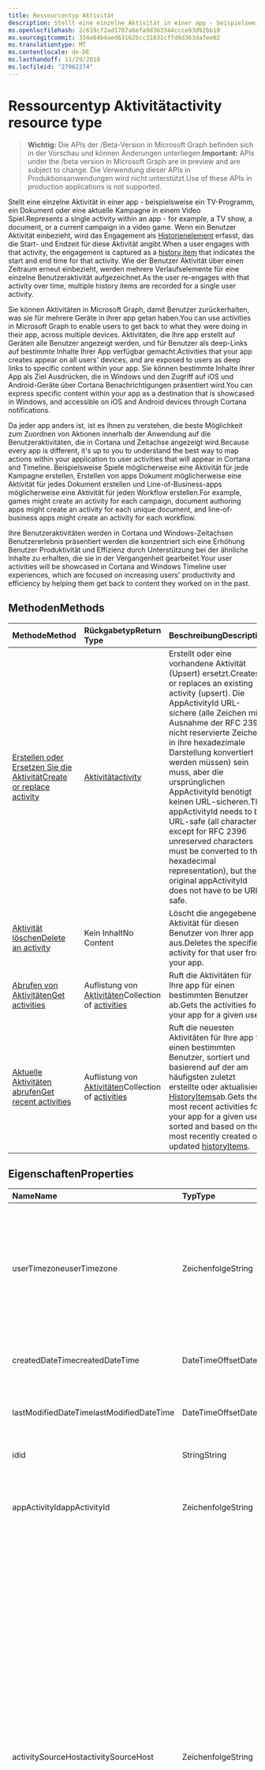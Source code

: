 ```yaml
---
title: Ressourcentyp Aktivität
description: Stellt eine einzelne Aktivität in einer app - beispielsweise ein TV-Programm, ein Dokument oder eine aktuelle Kampagne in einem Video Spiel. Wenn ein Benutzer Aktivität einbezieht, wird das Engagement als Element Verlauf erfasst, das die Start- und Endzeit für diese Aktivität angibt. Wie der Benutzer Aktivität über einen Zeitraum erneut einbezieht, werden mehrere Verlaufselemente für eine einzelne Benutzeraktivität aufgezeichnet.
ms.openlocfilehash: 2c619cf2ad1707a8efa9d363344ccce93d92bb10
ms.sourcegitcommit: 334e84b4aed63162bcc31831cffd6d363dafee02
ms.translationtype: MT
ms.contentlocale: de-DE
ms.lasthandoff: 11/29/2018
ms.locfileid: "27062274"
---
```

# <a name="activity-resource-type"></a><span data-ttu-id="2084d-105">Ressourcentyp Aktivität</span><span class="sxs-lookup"><span data-stu-id="2084d-105">activity resource type</span></span>

> <span data-ttu-id="2084d-106">**Wichtig:** Die APIs der /Beta-Version in Microsoft Graph befinden sich in der Vorschau und können Änderungen unterliegen.</span><span class="sxs-lookup"><span data-stu-id="2084d-106">**Important:** APIs under the /beta version in Microsoft Graph are in preview and are subject to change.</span></span> <span data-ttu-id="2084d-107">Die Verwendung dieser APIs in Produktionsanwendungen wird nicht unterstützt.</span><span class="sxs-lookup"><span data-stu-id="2084d-107">Use of these APIs in production applications is not supported.</span></span>

<span data-ttu-id="2084d-108">Stellt eine einzelne Aktivität in einer app - beispielsweise ein TV-Programm, ein Dokument oder eine aktuelle Kampagne in einem Video Spiel.</span><span class="sxs-lookup"><span data-stu-id="2084d-108">Represents a single activity within an app - for example, a TV show, a document, or a current campaign in a video game.</span></span> <span data-ttu-id="2084d-109">Wenn ein Benutzer Aktivität einbezieht, wird das Engagement als [Historienelement](projectrome-historyitem.md) erfasst, das die Start- und Endzeit für diese Aktivität angibt.</span><span class="sxs-lookup"><span data-stu-id="2084d-109">When a user engages with that activity, the engagement is captured as a [history item](projectrome-historyitem.md) that indicates the start and end time for that activity.</span></span> <span data-ttu-id="2084d-110">Wie der Benutzer Aktivität über einen Zeitraum erneut einbezieht, werden mehrere Verlaufselemente für eine einzelne Benutzeraktivität aufgezeichnet.</span><span class="sxs-lookup"><span data-stu-id="2084d-110">As the user re-engages with that activity over time, multiple history items are recorded for a single user activity.</span></span>

<span data-ttu-id="2084d-111">Sie können Aktivitäten in Microsoft Graph, damit Benutzer zurückerhalten, was sie für mehrere Geräte in ihrer app getan haben.</span><span class="sxs-lookup"><span data-stu-id="2084d-111">You can use activities in Microsoft Graph to enable users to get back to what they were doing in their app, across multiple devices.</span></span> <span data-ttu-id="2084d-112">Aktivitäten, die Ihre app erstellt auf Geräten alle Benutzer angezeigt werden, und für Benutzer als deep-Links auf bestimmte Inhalte Ihrer App verfügbar gemacht.</span><span class="sxs-lookup"><span data-stu-id="2084d-112">Activities that your app creates appear on all users' devices, and are exposed to users as deep links to specific content within your app.</span></span> <span data-ttu-id="2084d-113">Sie können bestimmte Inhalte Ihrer App als Ziel Ausdrücken, die in Windows und den Zugriff auf iOS und Android-Geräte über Cortana Benachrichtigungen präsentiert wird.</span><span class="sxs-lookup"><span data-stu-id="2084d-113">You can express specific content within your app as a destination that is showcased in Windows, and accessible on iOS and Android devices through Cortana notifications.</span></span>

<span data-ttu-id="2084d-114">Da jeder app anders ist, ist es Ihnen zu verstehen, die beste Möglichkeit zum Zuordnen von Aktionen innerhalb der Anwendung auf die Benutzeraktivitäten, die in Cortana und Zeitachse angezeigt wird.</span><span class="sxs-lookup"><span data-stu-id="2084d-114">Because every app is different, it's up to you to understand the best way to map actions within your application to user activities that will appear in Cortana and Timeline.</span></span> <span data-ttu-id="2084d-115">Beispielsweise Spiele möglicherweise eine Aktivität für jede Kampagne erstellen, Erstellen von apps Dokument möglicherweise eine Aktivität für jedes Dokument erstellen und Line-of-Business-apps möglicherweise eine Aktivität für jeden Workflow erstellen.</span><span class="sxs-lookup"><span data-stu-id="2084d-115">For example, games might create an activity for each campaign, document authoring apps might create an activity for each unique document, and line-of-business apps might create an activity for each workflow.</span></span>

<span data-ttu-id="2084d-116">Ihre Benutzeraktivitäten werden in Cortana und Windows-Zeitachsen Benutzererlebnis präsentiert werden die konzentriert sich eine Erhöhung Benutzer Produktivität und Effizienz durch Unterstützung bei der ähnliche Inhalte zu erhalten, die sie in der Vergangenheit gearbeitet.</span><span class="sxs-lookup"><span data-stu-id="2084d-116">Your user activities will be showcased in Cortana and Windows Timeline user experiences, which are focused on increasing users' productivity and efficiency by helping them get back to content they worked on in the past.</span></span>

## <a name="methods"></a><span data-ttu-id="2084d-117">Methoden</span><span class="sxs-lookup"><span data-stu-id="2084d-117">Methods</span></span>

|<span data-ttu-id="2084d-118">Methode</span><span class="sxs-lookup"><span data-stu-id="2084d-118">Method</span></span> | <span data-ttu-id="2084d-119">Rückgabetyp</span><span class="sxs-lookup"><span data-stu-id="2084d-119">Return Type</span></span> | <span data-ttu-id="2084d-120">Beschreibung</span><span class="sxs-lookup"><span data-stu-id="2084d-120">Description</span></span>|
|:------|:------------|:-----------|
|[<span data-ttu-id="2084d-121">Erstellen oder Ersetzen Sie die Aktivität</span><span class="sxs-lookup"><span data-stu-id="2084d-121">Create or replace activity</span></span>](../api/projectrome-put-activity.md) | [<span data-ttu-id="2084d-122">Aktivität</span><span class="sxs-lookup"><span data-stu-id="2084d-122">activity</span></span>](projectrome-activity.md) |<span data-ttu-id="2084d-123">Erstellt oder eine vorhandene Aktivität (Upsert) ersetzt.</span><span class="sxs-lookup"><span data-stu-id="2084d-123">Creates or replaces an existing activity (upsert).</span></span> <span data-ttu-id="2084d-124">Die AppActivityId URL-sichere (alle Zeichen mit Ausnahme der RFC 2396 nicht reservierte Zeichen in ihre hexadezimale Darstellung konvertiert werden müssen) sein muss, aber die ursprünglichen AppActivityId benötigt keinen URL-sicheren.</span><span class="sxs-lookup"><span data-stu-id="2084d-124">The appActivityId needs to be URL-safe (all characters except for RFC 2396 unreserved characters must be converted to their hexadecimal representation), but the original appActivityId does not have to be URL-safe.</span></span> |
|[<span data-ttu-id="2084d-125">Aktivität löschen</span><span class="sxs-lookup"><span data-stu-id="2084d-125">Delete an activity</span></span>](../api/projectrome-delete-activity.md) | <span data-ttu-id="2084d-126">Kein Inhalt</span><span class="sxs-lookup"><span data-stu-id="2084d-126">No Content</span></span> | <span data-ttu-id="2084d-127">Löscht die angegebene Aktivität für diesen Benutzer von Ihrer app aus.</span><span class="sxs-lookup"><span data-stu-id="2084d-127">Deletes the specified activity for that user from your app.</span></span>|
|[<span data-ttu-id="2084d-128">Abrufen von Aktivitäten</span><span class="sxs-lookup"><span data-stu-id="2084d-128">Get activities</span></span>](../api/projectrome-get-activities.md) | <span data-ttu-id="2084d-129">Auflistung von [Aktivitäten](projectrome-activity.md)</span><span class="sxs-lookup"><span data-stu-id="2084d-129">Collection of [activities](projectrome-activity.md)</span></span> | <span data-ttu-id="2084d-130">Ruft die Aktivitäten für Ihre app für einen bestimmten Benutzer ab.</span><span class="sxs-lookup"><span data-stu-id="2084d-130">Gets the activities for your app for a given user.</span></span>|
|[<span data-ttu-id="2084d-131">Aktuelle Aktivitäten abrufen</span><span class="sxs-lookup"><span data-stu-id="2084d-131">Get recent activities</span></span>](../api/projectrome-get-recent-activities.md) | <span data-ttu-id="2084d-132">Auflistung von [Aktivitäten](projectrome-activity.md)</span><span class="sxs-lookup"><span data-stu-id="2084d-132">Collection of [activities](projectrome-activity.md)</span></span> | <span data-ttu-id="2084d-133">Ruft die neuesten Aktivitäten für Ihre app für einen bestimmten Benutzer, sortiert und basierend auf der am häufigsten zuletzt erstellte oder aktualisierte [HistoryItems](projectrome-historyitem.md)ab.</span><span class="sxs-lookup"><span data-stu-id="2084d-133">Gets the most recent activities for your app for a given user, sorted and based on the most recently created or updated [historyItems](projectrome-historyitem.md).</span></span>|

## <a name="properties"></a><span data-ttu-id="2084d-134">Eigenschaften</span><span class="sxs-lookup"><span data-stu-id="2084d-134">Properties</span></span>

|<span data-ttu-id="2084d-135">Name</span><span class="sxs-lookup"><span data-stu-id="2084d-135">Name</span></span> | <span data-ttu-id="2084d-136">Typ</span><span class="sxs-lookup"><span data-stu-id="2084d-136">Type</span></span> | <span data-ttu-id="2084d-137">Beschreibung</span><span class="sxs-lookup"><span data-stu-id="2084d-137">Description</span></span>|
|:----|:-----|:-----------|
|<span data-ttu-id="2084d-138">userTimezone</span><span class="sxs-lookup"><span data-stu-id="2084d-138">userTimezone</span></span> | <span data-ttu-id="2084d-139">Zeichenfolge</span><span class="sxs-lookup"><span data-stu-id="2084d-139">String</span></span> | <span data-ttu-id="2084d-140">Optional.</span><span class="sxs-lookup"><span data-stu-id="2084d-140">Optional.</span></span> <span data-ttu-id="2084d-141">Die Zeitzone, in der das Gerät des Benutzers verwendet, um die Aktivität generieren zum Zeitpunkt der Erstellung Aktivität gefunden wurde; Werte, die zur Unterstützung der plattformübergreifende Darstellung als Olson-IDs angegeben.</span><span class="sxs-lookup"><span data-stu-id="2084d-141">The timezone in which the user's device used to generate the activity was located at activity creation time; values supplied as Olson IDs in order to support cross-platform representation.</span></span>|
|<span data-ttu-id="2084d-142">createdDateTime</span><span class="sxs-lookup"><span data-stu-id="2084d-142">createdDateTime</span></span> | <span data-ttu-id="2084d-143">DateTimeOffset</span><span class="sxs-lookup"><span data-stu-id="2084d-143">DateTimeOffset</span></span> | <span data-ttu-id="2084d-144">Vom Server festgelegt.</span><span class="sxs-lookup"><span data-stu-id="2084d-144">Set by the server.</span></span> <span data-ttu-id="2084d-145">DateTime in UTC, wenn das Objekt auf dem Server erstellt wurde.</span><span class="sxs-lookup"><span data-stu-id="2084d-145">DateTime in UTC when the object was created on the server.</span></span> |
|<span data-ttu-id="2084d-146">lastModifiedDateTime</span><span class="sxs-lookup"><span data-stu-id="2084d-146">lastModifiedDateTime</span></span> | <span data-ttu-id="2084d-147">DateTimeOffset</span><span class="sxs-lookup"><span data-stu-id="2084d-147">DateTimeOffset</span></span> | <span data-ttu-id="2084d-148">Vom Server festgelegt.</span><span class="sxs-lookup"><span data-stu-id="2084d-148">Set by the server.</span></span> <span data-ttu-id="2084d-149">DateTime in UTC, wenn das Objekt auf dem Server geändert wurde.</span><span class="sxs-lookup"><span data-stu-id="2084d-149">DateTime in UTC when the object was modified on the server.</span></span> |
|<span data-ttu-id="2084d-150">id</span><span class="sxs-lookup"><span data-stu-id="2084d-150">id</span></span> | <span data-ttu-id="2084d-151">String</span><span class="sxs-lookup"><span data-stu-id="2084d-151">String</span></span> | <span data-ttu-id="2084d-152">Server generierte ID für die URL-Adressen verwendet.</span><span class="sxs-lookup"><span data-stu-id="2084d-152">Server-generated ID used for URL addressing.</span></span>|
|<span data-ttu-id="2084d-153">appActivityId</span><span class="sxs-lookup"><span data-stu-id="2084d-153">appActivityId</span></span> | <span data-ttu-id="2084d-154">Zeichenfolge</span><span class="sxs-lookup"><span data-stu-id="2084d-154">String</span></span> | <span data-ttu-id="2084d-155">Erforderlich.</span><span class="sxs-lookup"><span data-stu-id="2084d-155">Required.</span></span> <span data-ttu-id="2084d-156">Die eindeutige Aktivitäts-ID im Kontext der app - vom Anrufer und unveränderlich danach bereitgestellt.</span><span class="sxs-lookup"><span data-stu-id="2084d-156">The unique activity ID in the context of the app - supplied by caller and immutable thereafter.</span></span>|
|<span data-ttu-id="2084d-157">activitySourceHost</span><span class="sxs-lookup"><span data-stu-id="2084d-157">activitySourceHost</span></span> | <span data-ttu-id="2084d-158">Zeichenfolge</span><span class="sxs-lookup"><span data-stu-id="2084d-158">String</span></span> | <span data-ttu-id="2084d-159">Erforderlich.</span><span class="sxs-lookup"><span data-stu-id="2084d-159">Required.</span></span> <span data-ttu-id="2084d-160">URL für die Domäne, die die Zuordnung plattformübergreifende Identität für die app darstellt.</span><span class="sxs-lookup"><span data-stu-id="2084d-160">URL for the domain representing the cross-platform identity mapping for the app.</span></span> <span data-ttu-id="2084d-161">Zuordnung ist gespeicherte entweder als JSON-Datei für die Domäne gehostet oder über Windows-Entwicklungscenter konfigurierbar.</span><span class="sxs-lookup"><span data-stu-id="2084d-161">Mapping is stored either as a JSON file hosted on the domain or configurable via Windows Dev Center.</span></span> <span data-ttu-id="2084d-162">Die Datei JSON heißt Cross-Plattform-app-IDs und befindet sich am Stamm der Domäne HTTPS, entweder auf die Domäne der obersten Ebene oder enthalten eine Sub-Domäne.</span><span class="sxs-lookup"><span data-stu-id="2084d-162">The JSON file is named cross-platform-app-identifiers and is hosted at root of your HTTPS domain, either at the top level domain or include a sub domain.</span></span> <span data-ttu-id="2084d-163">Zum Beispiel: https://contoso.com oder https://myapp.contoso.com, jedoch NICHT https://myapp.contoso.com/somepath.</span><span class="sxs-lookup"><span data-stu-id="2084d-163">For example: https://contoso.com or https://myapp.contoso.com but NOT https://myapp.contoso.com/somepath.</span></span> <span data-ttu-id="2084d-164">Sie müssen einen eindeutigen Dateinamen und Domäne (oder Sub Domäne) pro plattformübergreifende app-Identität verfügen.</span><span class="sxs-lookup"><span data-stu-id="2084d-164">You must have a unique file and domain (or sub domain) per cross-platform app identity.</span></span> <span data-ttu-id="2084d-165">Beispielsweise ist eine separate Datei und eine Domäne für Word und PowerPoint erforderlich.</span><span class="sxs-lookup"><span data-stu-id="2084d-165">For example, a separate file and domain is needed for Word vs. PowerPoint.</span></span>|
|<span data-ttu-id="2084d-166">appDisplayName</span><span class="sxs-lookup"><span data-stu-id="2084d-166">appDisplayName</span></span> | <span data-ttu-id="2084d-167">Zeichenfolge</span><span class="sxs-lookup"><span data-stu-id="2084d-167">String</span></span> | <span data-ttu-id="2084d-168">Optional.</span><span class="sxs-lookup"><span data-stu-id="2084d-168">Optional.</span></span> <span data-ttu-id="2084d-169">Kurze Beschreibung der app verwendet, um die Aktivität für die Verwendung in Fällen generiert werden, wenn die app nicht auf das lokale Gerät des Benutzers installiert ist.</span><span class="sxs-lookup"><span data-stu-id="2084d-169">Short text description of the app used to generate the activity for use in cases when the app is not installed on the user’s local device.</span></span>|
|<span data-ttu-id="2084d-170">activationUrl</span><span class="sxs-lookup"><span data-stu-id="2084d-170">activationUrl</span></span> | <span data-ttu-id="2084d-171">Zeichenfolge</span><span class="sxs-lookup"><span data-stu-id="2084d-171">String</span></span> | <span data-ttu-id="2084d-172">Erforderlich.</span><span class="sxs-lookup"><span data-stu-id="2084d-172">Required.</span></span> <span data-ttu-id="2084d-173">So starten Sie die Aktivität im systemeigenen optimal dargestellt durch die AppId verwendete URL.</span><span class="sxs-lookup"><span data-stu-id="2084d-173">URL used to launch the activity in the best native experience represented by the appId.</span></span> <span data-ttu-id="2084d-174">Starten eine webbasierten app möglicherweise, wenn keine systemeigene Anwendung vorhanden ist.</span><span class="sxs-lookup"><span data-stu-id="2084d-174">Might launch a web-based app if no native app exists.</span></span>|
|<span data-ttu-id="2084d-175">fallbackUrl</span><span class="sxs-lookup"><span data-stu-id="2084d-175">fallbackUrl</span></span> | <span data-ttu-id="2084d-176">Zeichenfolge</span><span class="sxs-lookup"><span data-stu-id="2084d-176">String</span></span> | <span data-ttu-id="2084d-177">Optional.</span><span class="sxs-lookup"><span data-stu-id="2084d-177">Optional.</span></span> <span data-ttu-id="2084d-178">URL zum Starten der Aktivitätsfeeds in einer webbasierten-app verwendet werden, falls verfügbar.</span><span class="sxs-lookup"><span data-stu-id="2084d-178">URL used to launch the activity in a web-based app, if available.</span></span>|
|<span data-ttu-id="2084d-179">contentUrl</span><span class="sxs-lookup"><span data-stu-id="2084d-179">contentUrl</span></span> | <span data-ttu-id="2084d-180">Zeichenfolge</span><span class="sxs-lookup"><span data-stu-id="2084d-180">String</span></span> | <span data-ttu-id="2084d-181">Optional.</span><span class="sxs-lookup"><span data-stu-id="2084d-181">Optional.</span></span> <span data-ttu-id="2084d-182">Verwendet den Fall, dass der Inhalt außerhalb einer systemeigenen oder webbasierte app-Benutzeroberfläche (beispielsweise einen Zeiger auf ein Element in einem RSS-Feed) gerendert werden kann.</span><span class="sxs-lookup"><span data-stu-id="2084d-182">Used in the event the content can be rendered outside of a native or web-based app experience (for example, a pointer to an item in an RSS feed).</span></span>|
|<span data-ttu-id="2084d-183">visualElements</span><span class="sxs-lookup"><span data-stu-id="2084d-183">visualElements</span></span>| [<span data-ttu-id="2084d-184">visualInfo</span><span class="sxs-lookup"><span data-stu-id="2084d-184">visualInfo</span></span>](../resources/projectrome-visualinfo.md) | <span data-ttu-id="2084d-185">Erforderlich.</span><span class="sxs-lookup"><span data-stu-id="2084d-185">Required.</span></span> <span data-ttu-id="2084d-186">Das Objekt mit Informationen zum Rendern der Aktivitätsfeeds in die UX.</span><span class="sxs-lookup"><span data-stu-id="2084d-186">The object containing information to render the activity in the UX.</span></span>|
|<span data-ttu-id="2084d-187">ContentInfo dar</span><span class="sxs-lookup"><span data-stu-id="2084d-187">contentInfo</span></span> | <span data-ttu-id="2084d-188">Nicht typisierte JSON-Objekt</span><span class="sxs-lookup"><span data-stu-id="2084d-188">Untyped JSON object</span></span> | <span data-ttu-id="2084d-189">Optional.</span><span class="sxs-lookup"><span data-stu-id="2084d-189">Optional.</span></span> <span data-ttu-id="2084d-190">Eine benutzerdefinierte Datenelement - JSON-LD extensible Beschreibung des Inhalts entsprechend [schema.org](https://schema.org) Syntax.</span><span class="sxs-lookup"><span data-stu-id="2084d-190">A custom piece of data - JSON-LD extensible description of content according to [schema.org](https://schema.org) syntax.</span></span>|
|<span data-ttu-id="2084d-191">expirationDateTime</span><span class="sxs-lookup"><span data-stu-id="2084d-191">expirationDateTime</span></span> | <span data-ttu-id="2084d-192">DateTimeOffset</span><span class="sxs-lookup"><span data-stu-id="2084d-192">DateTimeOffset</span></span> | <span data-ttu-id="2084d-193">Vom Server festgelegt.</span><span class="sxs-lookup"><span data-stu-id="2084d-193">Set by the server.</span></span> <span data-ttu-id="2084d-194">DateTime in UTC, wenn das Objekt auf dem Server abgelaufen.</span><span class="sxs-lookup"><span data-stu-id="2084d-194">DateTime in UTC when the object expired on the server.</span></span>|
|<span data-ttu-id="2084d-195">status</span><span class="sxs-lookup"><span data-stu-id="2084d-195">status</span></span> | <span data-ttu-id="2084d-196">EnumType</span><span class="sxs-lookup"><span data-stu-id="2084d-196">EnumType</span></span> | <span data-ttu-id="2084d-197">Vom Server festgelegt.</span><span class="sxs-lookup"><span data-stu-id="2084d-197">Set by the server.</span></span> <span data-ttu-id="2084d-198">Einen Statuscode verwendet, um gültige Objekte identifizieren.</span><span class="sxs-lookup"><span data-stu-id="2084d-198">A status code used to identify valid objects.</span></span> <span data-ttu-id="2084d-199">Werte: aktiv, aktualisiert, gelöscht, ignoriert.</span><span class="sxs-lookup"><span data-stu-id="2084d-199">Values: active, updated, deleted, ignored.</span></span>|

## <a name="relationships"></a><span data-ttu-id="2084d-200">Beziehungen</span><span class="sxs-lookup"><span data-stu-id="2084d-200">Relationships</span></span>

|<span data-ttu-id="2084d-201">Beziehung</span><span class="sxs-lookup"><span data-stu-id="2084d-201">Relationship</span></span> | <span data-ttu-id="2084d-202">Typ</span><span class="sxs-lookup"><span data-stu-id="2084d-202">Type</span></span> | <span data-ttu-id="2084d-203">Beschreibung</span><span class="sxs-lookup"><span data-stu-id="2084d-203">Description</span></span>|
|:------------|:-----|:-----------|
|<span data-ttu-id="2084d-204">historyItems</span><span class="sxs-lookup"><span data-stu-id="2084d-204">historyItems</span></span>| <span data-ttu-id="2084d-205">[HistoryItem](../resources/projectrome-historyitem.md) -Auflistung</span><span class="sxs-lookup"><span data-stu-id="2084d-205">[historyItem](../resources/projectrome-historyitem.md) collection</span></span> | <span data-ttu-id="2084d-206">Optional.</span><span class="sxs-lookup"><span data-stu-id="2084d-206">Optional.</span></span> <span data-ttu-id="2084d-207">NavigationProperty/Kapselung; Navigationseigenschaft der Aktivität HistoryItems.</span><span class="sxs-lookup"><span data-stu-id="2084d-207">NavigationProperty/Containment; navigation property to the activity's historyItems.</span></span>|

## <a name="json-representation"></a><span data-ttu-id="2084d-208">JSON-Darstellung</span><span class="sxs-lookup"><span data-stu-id="2084d-208">JSON representation</span></span>

<span data-ttu-id="2084d-209">Es folgt eine JSON-Darstellung der Ressource.</span><span class="sxs-lookup"><span data-stu-id="2084d-209">Here is a JSON representation of the resource.</span></span>

<!-- {
  "blockType": "resource",
  "optionalProperties": [
    "userTimezone",
    "appDisplayName",
    "fallbackUrl",
    "contentUrl",
    "contentInfo",
    "visualElements",
    "historyItems"
  ],
  "@odata.type": "microsoft.graph.activity"
}-->

```json
{
    "appActivityId": "String",
    "activitySourceHost": "String (host name/domain/URL)",
    "userTimezone": "String",
    "appDisplayName": "String",
    "activationUrl": "String (URL)",
    "contentUrl": "String (URL)",
    "fallbackUrl": "String (URL)",
    "createdDateTime": "DateTimeOffset",
    "lastModifiedDateTime": "DateTimeOffset",
    "expirationDateTime": "DateTimeOffset",
    "id": "String",
    "status": "EnumType",
    "contentInfo": { "@data.type": "microsoft.graph.Json" },
    "visualElements": { "@data.type": "microsoft.graph.visualInfo" },
    "historyItems": [{ "@odata.type": "microsoft.graph.historyItem" }]
}
```

<!-- uuid: 8fcb5dbc-d5aa-4681-8e31-b001d5168d79
2017-06-07 14:57:30 UTC -->
<!-- {
  "type": "#page.annotation",
  "description": "activity resource",
  "keywords": "",
  "section": "documentation",
  "tocPath": ""
}-->
